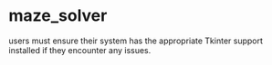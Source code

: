 # maze_solver

users must ensure their system has the appropriate Tkinter support installed if they encounter any issues.